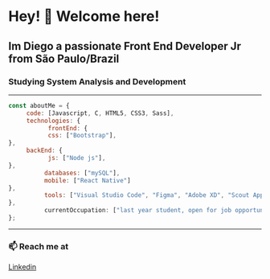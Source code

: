 # Hey! 👋 Welcome here!
## Im Diego a passionate Front End Developer Jr from São Paulo/Brazil
### Studying System Analysis and Development

---

```javascript
const aboutMe = {
     code: [Javascript, C, HTML5, CSS3, Sass],
     technologies: {
           frontEnd: {
           css: ["Bootstrap"],  
},
     backEnd: {
           js: ["Node js"],
},
          databases: ["mySQL"],
          mobile: ["React Native"]
},
          tools: ["Visual Studio Code", "Figma", "Adobe XD", "Scout App"],
},
          currentOccupation: ["last year student, open for job opportunities"],
};
```

---

### 📫  Reach me at

[Linkedin](https://www.linkedin.com/in/diegobaena "LinkedIn")

